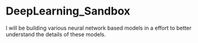 # DeepLearning_Sandbox
I will be building various neural network based models in a effort to better understand the details of these models.
